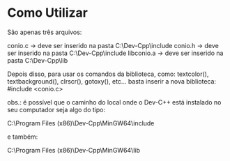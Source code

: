 # Como Utilizar

São apenas três arquivos:

conio.c     -> deve ser inserido na pasta C:\Dev-Cpp\include
conio.h     -> deve ser inserido na pasta C:\Dev-Cpp\include
libconio.a  -> deve ser inserido na pasta C:\Dev-Cpp\lib

Depois disso, para usar os comandos da biblioteca, como:
textcolor(), textbackground(), clrscr(), gotoxy(), etc...
basta inserir a nova biblioteca: #include <conio.c>

obs.: é possível que o caminho do local onde o Dev-C++ está instalado no seu computador seja algo do tipo:

C:\Program Files (x86)\Dev-Cpp\MinGW64\include

e também:

C:\Program Files (x86)\Dev-Cpp\MinGW64\lib

